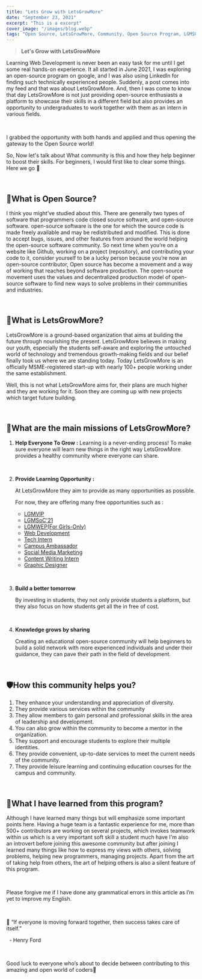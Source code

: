 ```yaml
---
title: "Lets Grow with LetsGrowMore"
date: "September 23, 2021"
excerpt: "This is a excerpt"
cover_image: "/images/blog.webp"
tags: "Open Source, LetsGrowMore, Community, Open Source Program, LGMSOC'21"
---
```


> **Let's Grow with LetsGrowMore**

Learning Web Development is never been an easy task for me until I get some real hands-on experience. It all started in June 2021, I was exploring an open-source program on google, and I was also using LinkedIn for finding such technically experienced people. Suddenly, a post comes into my feed and that was about LetsGrowMore. And, then I was come to know that day LetsGrowMore is not just providing open-source enthusiasts a platform to showcase their skills in a different field but also provides an opportunity to undergraduates to work together with them as an intern in various fields.

&nbsp;

I grabbed the opportunity with both hands and applied and thus opening the gateway to the Open Source world!

So, Now let's talk about What community is this and how they help beginner to boost their skills. For beginners, I would first like to clear some things. Here we go 🚀

&nbsp;
&nbsp;

## **🤔What is Open Source?**

I think you might’ve studied about this. There are generally two types of software that programmers code closed source software, and open-source software. open-source software is the one for which the source code is made freely available and may be redistributed and modified. This is done to accept bugs, issues, and other features from around the world helping the open-source software community. So next time when you’re on a website like Github, working on a project (repository), and contributing your code to it, consider yourself to be a lucky person because you’re now an open-source contributor, Open source has become a movement and a way of working that reaches beyond software production. The open-source movement uses the values and decentralized production model of open-source software to find new ways to solve problems in their communities and industries.

&nbsp;
&nbsp;

## **🚀What is LetsGrowMore?**

LetsGrowMore is a ground-based organization that aims at building the future through nourishing the present. LetsGrowMore believes in making our youth, especially the students self-aware and exploring the untouched world of technology and tremendous growth-making fields and our belief finally took us where we are standing today. Today LetsGrowMore is an officially MSME-registered start-up with nearly 100+ people working under the same establishment.

Well, this is not what LetsGrowMore aims for, their plans are much higher and they are working for it. Soon they are coming up with new projects which target future building.

&nbsp;
&nbsp;

## **🎯What are the main missions of LetsGrowMore?**

1. **Help Everyone To Grow :**
   Learning is a never-ending process! To make sure everyone will learn new things in the right way LetsGrowMore provides a healthy community where everyone can share.

&nbsp;

2. **Provide Learning Opportunity :**

   At LetsGrowMore they aim to provide as many opportunities as possible.

   For now, they are offering many free opportunities such as :

   - [LGMVIP](https://letsgrowmore.in/vip)
   - [LGMSoC'21](https://letsgrowmore.in/soc)
   - [LGMWEP(For Girls-Only)](https://forms.gle/vi5YgBREv5LQ6CMw9)
   - [Web Development](https://letsgrowmore.in/vip/)
   - [Tech Intern](https://letsgrowmore.in/vip/)
   - [Campus Ambassador](https://docs.google.com/forms/d/1kfEcNyxKit0Ib8xV5sU4c4KI2fY9JcK8DvYklfQuOz0/viewform?edit_requested=true)
   - [Social Media Marketing](https://docs.google.com/forms/d/1ZnAdbukXaTVj_S0sgn6PfJh1UwKlpX4tuD87mdRhO_8/viewform?edit_requested=true)
   - [Content Writing Intern](https://docs.google.com/forms/d/12VyIWPh3bmE8SfkhOy7JrYWZjclzCOP_Gp4Tn4zFVZo/viewform?edit_requested=true)
   - [Graphic Designer](https://docs.google.com/forms/d/e/1FAIpQLSdXeL_soItd5fFZQByZeQyaceYPbEJoSf5Hx2W9XmAo0_m_sg/viewform?usp=sf_link)

&nbsp;

3. **Build a better tomorrow**

   By investing in students, they not only provide students a platform, but they also focus on how students get all the in free of cost.

&nbsp;

4. **Knowledge grows by sharing**

   Creating an educational open-source community will help beginners to build a solid network with more experienced individuals and under their guidance, they can pave their path in the field of development.

&nbsp;
&nbsp;

## **🛡How this community helps you?**

1. They enhance your understanding and appreciation of diversity.
2. They provide various services within the community
3. They allow members to gain personal and professional skills in the area of leadership and development.
4. You can also grow within the community to become a mentor in the organization.
5. They support and encourage students to explore their multiple identities.
6. They provide convenient, up-to-date services to meet the current needs of the community.
7. They provide leisure learning and continuing education courses for the campus and community.

&nbsp;
&nbsp;

## **🧾What I have learned from this program?**

Although I have learned many things but will emphasize some important points here. Having a huge team is a fantastic experience for me, more than 500+ contributors are working on several projects, which invokes teamwork within us which is a very important soft skill a student much have I'm also an introvert before joining this awesome community but after joining I learned many things like how to express my views with others, solving problems, helping new programmers, managing projects. Apart from the art of taking help from others, the art of helping others is also a silent feature of this program.

&nbsp;

Please forgive me if I have done any grammatical errors in this article as I’m yet to improve my English.

&nbsp;
&nbsp;

📢 “If everyone is moving forward together, then success takes care of itself.”

&nbsp;&nbsp;- Henry Ford

&nbsp;

Good luck to everyone who’s about to decide between contributing to this amazing and open world of coders🙌
